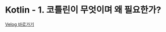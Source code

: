 # Kotlin - 1. 코틀린이 무엇이며 왜 필요한가?

[Velog 바로가기](https://velog.io/@sodam2z/Kotlin-1.-코틀린이-무엇이며-왜-필요한가)

